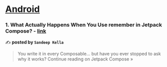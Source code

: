 
<h1><a href=https://medium.com/tag/android/recommended target="_blank" rel="noopener noreferrer">Android</a></h1>
<h3>1. What Actually Happens When You Use remember in Jetpack Compose? - <a href="https://medium.com/kotlin-android-chronicle/what-actually-happens-when-you-use-remember-in-jetpack-compose-810a674bcb69?source=rss------android-5" target="_blank" rel="noopener noreferrer">link</a></h3>

✍️ **posted by `Sandeep Kella`**

<blockquote>You write it in every Composable… but have you ever stopped to ask why it works?
Continue reading on Jetpack Compose »</blockquote>

